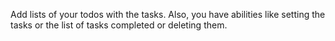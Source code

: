 Add lists of your todos with the tasks. Also, you have abilities like setting the tasks or the list of tasks completed or deleting them.
